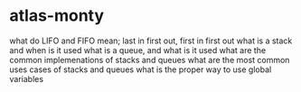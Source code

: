 # atlas-monty
what do LIFO and FIFO mean; last in first out, first in first out
what is a stack and when is it used
what is a queue, and what is it used
what are the common implemenations of stacks and queues
what are the most common uses cases of stacks and queues
what is the proper way to use global variables
